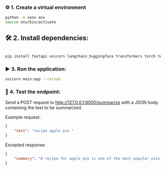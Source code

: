 ### ⚙️ 1. Create a virtual environment

```bash
python -m venv env
source env/bin/activate 

```

## 🛠️ 2. Install dependencies:

```bash

pip install fastapi uvicorn langchain_huggingface transformers torch torchvision torchaudio 

```

### ▶️ 3. Run the application:

```bash
uvicorn main:app --reload

```
### 🧪 4. Test the endpoint:

Send a POST request to http://127.0.0.1:8000/summarize with a JSON body containing the text to be summarized.

Example request:

```json
{
    "text": "recipe apple pie "
}
```
Excepted response:

```json
{
    "summary": "A recipe for apple pie is one of the most popular pies in the U.S. This recipe can be adapted to make any type of pie. For more information, go to www.allrecipes.com. For a recipe for apple pie, visit CNN.com/Cooking."
}
```

